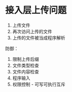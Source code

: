 # 接入层上传问题

1. 上传文件
2. 再次访问上传的文件
3. 上传的文件被当成程序解析


防御：
1. 限制上传后缀
2. 文件类型检查
3. 文件内容检查
4. 程序输入
5. 权限控制 - 可写可执行互斥

